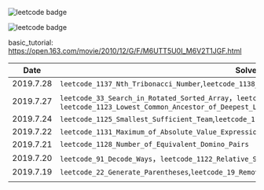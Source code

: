 ![leetcode badge](<https://leetcode-badge.chyroc.cn/?name=ly2015cn_tj&leetcode_badge_style=Leetcode%20|%20Ranking-{{.ranking}}-green.svg>) 

![leetcode badge](https://leetcode-badge.chyroc.cn/?name=ly2015cn_tj&leetcode_badge_style=Solved/Total-{{.solved_question}}/{{.all_question}}-green.svg> )

basic_tutorial: https://open.163.com/movie/2010/12/G/F/M6UTT5U0I_M6V2T1JGF.html

| Date      | Solved Count & Detail                                        |
| --------- | ------------------------------------------------------------ |
| 2019.7.28 | `leetcode_1137_Nth_Tribonacci_Number`,`leetcode_1138_Alphabet_Board_Path`,`leetcode_1139_Largest_1_Bordered_Square` |
| 2019.7.27 | `leetcode_33_Search_in_Rotated_Sorted_Array`，`leetcode_81_Search_in_Rotated_Sorted_Array_II`，`leetcode_1123_Lowest_Common_Ancestor_of_Deepest_Leaves` |
| 2019.7.24 | `leetcode_1125_Smallest_Sufficient_Team`,`leetcode_1124_Longest_Well-Performing_Interval` |
| 2019.7.22 | `leetcode_1131_Maximum_of_Absolute_Value_Expression`,`leetcode_1129_Shortest_Path_with_Alternating_Color` |
| 2019.7.21 | `leetcode_1128_Number_of_Equivalent_Domino_Pairs`            |
| 2019.7.20 | `leetcode_91_Decode_Ways`，`leetcode_1122_Relative_Sort_Array` |
| 2019.7.19 | `leetcode_22_Generate_Parentheses`,`leetcode_19_Remove_Nth_Node_From_End_of_List`,`leetcode_18_4Sum` |
|           |                                                              |

